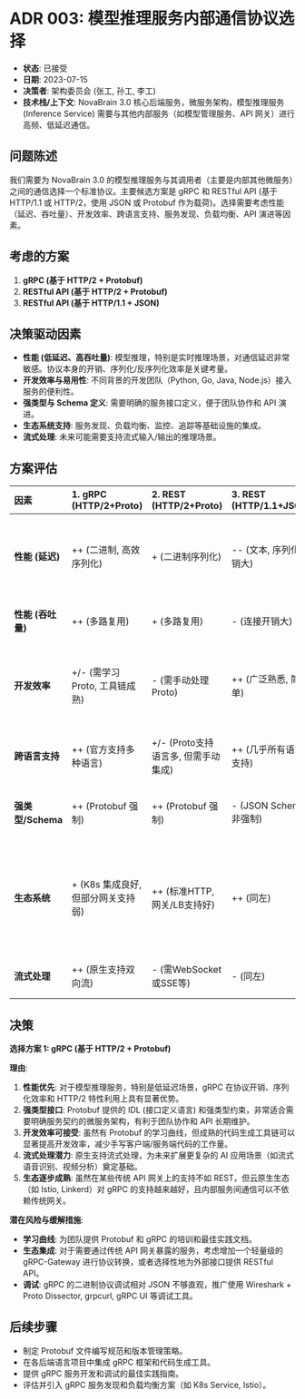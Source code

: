 # ADR 003: 模型推理服务内部通信协议选择

*   **状态**: 已接受
*   **日期**: 2023-07-15
*   **决策者**: 架构委员会 (张工, 孙工, 李工)
*   **技术栈/上下文**: NovaBrain 3.0 核心后端服务，微服务架构，模型推理服务 (Inference Service) 需要与其他内部服务（如模型管理服务、API 网关）进行高频、低延迟通信。

## 问题陈述

我们需要为 NovaBrain 3.0 的模型推理服务与其调用者（主要是内部其他微服务）之间的通信选择一个标准协议。主要候选方案是 gRPC 和 RESTful API (基于 HTTP/1.1 或 HTTP/2，使用 JSON 或 Protobuf 作为载荷)。选择需要考虑性能（延迟、吞吐量）、开发效率、跨语言支持、服务发现、负载均衡、API 演进等因素。

## 考虑的方案

1.  **gRPC (基于 HTTP/2 + Protobuf)**
2.  **RESTful API (基于 HTTP/2 + Protobuf)**
3.  **RESTful API (基于 HTTP/1.1 + JSON)**

## 决策驱动因素

*   **性能 (低延迟、高吞吐量)**: 模型推理，特别是实时推理场景，对通信延迟非常敏感。协议本身的开销、序列化/反序列化效率是关键考量。
*   **开发效率与易用性**: 不同背景的开发团队（Python, Go, Java, Node.js）接入服务的便利性。
*   **强类型与 Schema 定义**: 需要明确的服务接口定义，便于团队协作和 API 演进。
*   **生态系统支持**: 服务发现、负载均衡、监控、追踪等基础设施的集成。
*   **流式处理**: 未来可能需要支持流式输入/输出的推理场景。

## 方案评估

| 因素             | 1. gRPC (HTTP/2+Proto) | 2. REST (HTTP/2+Proto) | 3. REST (HTTP/1.1+JSON) | 说明                                                                 |
| :--------------- | :--------------------- | :--------------------- | :---------------------- | :------------------------------------------------------------------- |
| **性能 (延迟)**  | ++ (二进制, 高效序列化) | + (二进制序列化)       | -- (文本, 序列化开销大)  | gRPC 基于 HTTP/2 长连接和头部压缩，Protobuf 效率高。                    |
| **性能 (吞吐量)**| ++ (多路复用)          | + (多路复用)           | - (连接开销大)           | HTTP/2 多路复用优势明显。                                            |
| **开发效率**     | +/- (需学习Proto, 工具链成熟) | - (需手动处理Proto)    | ++ (广泛熟悉, 简单)      | gRPC 工具链自动生成代码，但有学习曲线；JSON 最简单。                     |
| **跨语言支持**   | ++ (官方支持多种语言)   | +/- (Proto支持语言多, 但需手动集成) | ++ (几乎所有语言支持)      | gRPC 官方支持完善；REST+JSON 门槛最低。                            |
| **强类型/Schema**| ++ (Protobuf 强制)     | ++ (Protobuf 强制)     | - (JSON Schema 非强制) | Protobuf 提供强类型约束和接口定义。                                  |
| **生态系统**     | + (K8s 集成良好, 但部分网关支持弱) | ++ (标准HTTP, 网关/LB支持好) | ++ (同左)               | REST 更易与现有 HTTP 生态（LB, API Gateway）集成；gRPC 生态也在快速发展。 |
| **流式处理**     | ++ (原生支持双向流)    | - (需WebSocket或SSE等) | - (同左)                | gRPC 对流式场景支持最好。                                              |

## 决策

**选择方案 1: gRPC (基于 HTTP/2 + Protobuf)**

**理由**: 
1.  **性能优先**: 对于模型推理服务，特别是低延迟场景，gRPC 在协议开销、序列化效率和 HTTP/2 特性利用上具有显著优势。
2.  **强类型接口**: Protobuf 提供的 IDL (接口定义语言) 和强类型约束，非常适合需要明确服务契约的微服务架构，有利于团队协作和 API 长期维护。
3.  **开发效率可接受**: 虽然有 Protobuf 的学习曲线，但成熟的代码生成工具链可以显著提高开发效率，减少手写客户端/服务端代码的工作量。
4.  **流式处理潜力**: 原生支持流式处理，为未来扩展更复杂的 AI 应用场景（如流式语音识别、视频分析）奠定基础。
5.  **生态逐步成熟**: 虽然在某些传统 API 网关上的支持不如 REST，但云原生生态（如 Istio, Linkerd）对 gRPC 的支持越来越好，且内部服务间通信可以不依赖传统网关。

**潜在风险与缓解措施**: 
*   **学习曲线**: 为团队提供 Protobuf 和 gRPC 的培训和最佳实践文档。
*   **生态集成**: 对于需要通过传统 API 网关暴露的服务，考虑增加一个轻量级的 gRPC-Gateway 进行协议转换，或者选择性地为外部接口提供 RESTful API。
*   **调试**: gRPC 的二进制协议调试相对 JSON 不够直观，推广使用 Wireshark + Proto Dissector, grpcurl, gRPC UI 等调试工具。

## 后续步骤

*   制定 Protobuf 文件编写规范和版本管理策略。
*   在各后端语言项目中集成 gRPC 框架和代码生成工具。
*   提供 gRPC 服务开发和调试的最佳实践指南。
*   评估并引入 gRPC 服务发现和负载均衡方案（如 K8s Service, Istio）。 